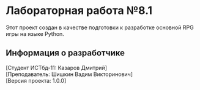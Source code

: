 # Лабораторная работа №8.1

Этот проект создан в качестве подготовки к разработке основной RPG игры на языке Python. 

## Информация о разработчике

[Студент ИСТбд-11: Казаров Дмитрий] <br>
[Преподаватель: Шишкин Вадим Викторинович] <br>
[Версия проекта: 1.0.0]


